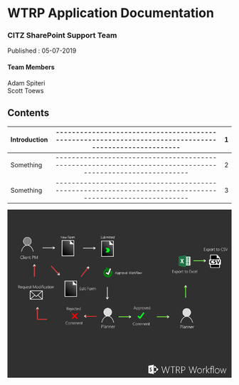 # WTRP Application Documentation

### CITZ SharePoint Support Team   
Published : 05-07-2019   
                                

#### Team Members
Adam Spiteri  
Scott Toews

                                                                                                      


## Contents

| Introduction       |------------------------------------------------------------------------------------------------------|1|
| ------------- |:-------------:| -----:|
| Something      |----------------------------------------------------------------------------------------------------------|2|
| Something      |----------------------------------------------------------------------------------------------------------|3|  





![alt text](https://github.com/ASpiteri-BCGov/SharePoint-CITZ-Projects/blob/master/ProjectWorkflowWTRP.png "Logo Title Text 1")

